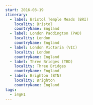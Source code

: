 ```yaml
---
start: 2016-03-19
itinerary:
  - label: Bristol Temple Meads (BRI)
    locality: Bristol
    countryName: England
  - label: London Paddington (PAD)
    locality: London
    countryName: England
  - label: London Victoria (VIC)
    locality: London
    countryName: England
  - label: Three Bridges (TBD)
    locality: Three Bridges
    countryName: England
  - label: Brighton (BTN)
    locality: Brighton
    countryName: England
tags:
  - i4gH1
---
```

